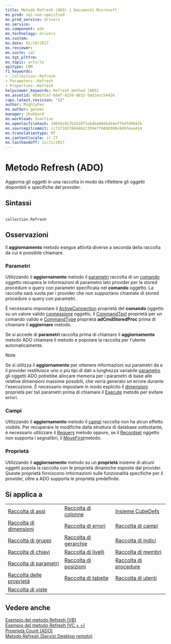 ```yaml
---
title: Metodo Refresh (ADO) | Documenti Microsoft
ms.prod: sql-non-specified
ms.prod_service: drivers
ms.service: 
ms.component: ado
ms.technology: drivers
ms.custom: 
ms.date: 01/19/2017
ms.reviewer: 
ms.suite: sql
ms.tgt_pltfrm: 
ms.topic: article
apitype: COM
f1_keywords:
- _Collection::Refresh
- Parameters::Refresh
- Properties::Refresh
helpviewer_keywords: Refresh method [ADO]
ms.assetid: 089b7ca7-684f-4259-8032-5bd1ecc54426
caps.latest.revision: "12"
author: MightyPen
ms.author: genemi
manager: jhubbard
ms.workload: Inactive
ms.openlocfilehash: 100d2e917b3510f1ebdba06dbd54ef7bdfd0842b
ms.sourcegitcommit: cc71f1027884462c359effb898390c8d97eaa414
ms.translationtype: MT
ms.contentlocale: it-IT
ms.lasthandoff: 12/21/2017
---
```

# <a name="refresh-method-ado"></a>Metodo Refresh (ADO)
Aggiorna gli oggetti in una raccolta in modo da riflettere gli oggetti disponibili e specifiche del provider.  
  
## <a name="syntax"></a>Sintassi  
  
```  
  
collection.Refresh  
```  
  
## <a name="remarks"></a>Osservazioni  
 Il **aggiornamento** metodo esegue attività diverse a seconda della raccolta da cui è possibile chiamare.  
  
### <a name="parameters"></a>Parametri  
 Utilizzando il **aggiornamento** metodo il [parametri](../../../ado/reference/ado-api/parameters-collection-ado.md) raccolta di un [comando](../../../ado/reference/ado-api/command-object-ado.md) oggetto recupera le informazioni di parametro lato provider per la stored procedure o query con parametri specificata nel **comando** oggetto. La raccolta sarà vuota per i provider che non supportano chiamate di stored procedure o query con parametri.  
  
 È necessario impostare il [ActiveConnection](../../../ado/reference/ado-api/activeconnection-property-ado.md) proprietà del **comando** oggetto su un valore valido [connessione](../../../ado/reference/ado-api/connection-object-ado.md) oggetto, il [CommandText](../../../ado/reference/ado-api/commandtext-property-ado.md) proprietà per un comando valido e [CommandType](../../../ado/reference/ado-api/commandtype-property-ado.md) proprietà **adCmdStoredProc** prima di chiamare il **aggiornare** metodo.  
  
 Se si accede di **parametri** raccolta prima di chiamare il **aggiornamento** metodo ADO chiamare il metodo e popolare la raccolta per l'utente automaticamente.  
  
> [!NOTE]
>  Se si utilizza il **aggiornamento** per ottenere informazioni sui parametri da e il provider restituisce uno o più tipi di dati a lunghezza variabile [parametro](../../../ado/reference/ado-api/parameter-object.md) gli oggetti ADO potrebbe allocare memoria per i parametri di base alle relative dimensioni massime possibili, che verrà generato un errore durante l'esecuzione. È necessario impostare in modo esplicito il [dimensioni](../../../ado/reference/ado-api/size-property-ado-parameter.md) proprietà per tali parametri prima di chiamare il [Execute](../../../ado/reference/ado-api/execute-method-ado-command.md) metodo per evitare errori.  
  
### <a name="fields"></a>Campi  
 Utilizzando il **aggiornamento** metodo il [campi](../../../ado/reference/ado-api/fields-collection-ado.md) raccolta non ha alcun effetto visibile. Per recuperare le modifiche dalla struttura di database sottostante, è necessario utilizzare il [Requery](../../../ado/reference/ado-api/requery-method.md) metodo oppure, se il [Recordset](../../../ado/reference/ado-api/recordset-object-ado.md) oggetto non supporta i segnalibri, il [MoveFirst](../../../ado/reference/ado-api/movefirst-movelast-movenext-and-moveprevious-methods-ado.md)metodo.  
  
### <a name="properties"></a>Proprietà  
 Utilizzando il **aggiornamento** metodo su un **proprietà** insieme di alcuni oggetti popola la raccolta con le proprietà dinamiche esposte dal provider. Queste proprietà forniscono informazioni sulle funzionalità specifiche per il provider, oltre a ADO supporta le proprietà predefinite.  
  
## <a name="applies-to"></a>Si applica a  
  
||||  
|-|-|-|  
|[Raccolta di assi](../../../ado/reference/ado-md-api/axes-collection-ado-md.md)|[Raccolta di colonne](../../../ado/reference/adox-api/columns-collection-adox.md)|[Insieme CubeDefs](../../../ado/reference/ado-md-api/cubedefs-collection-ado-md.md)|  
|[Raccolta di dimensioni](../../../ado/reference/ado-md-api/dimensions-collection-ado-md.md)|[Raccolta di errori](../../../ado/reference/ado-api/errors-collection-ado.md)|[Raccolta di campi](../../../ado/reference/ado-api/fields-collection-ado.md)|  
|[Raccolta di gruppi](../../../ado/reference/adox-api/groups-collection-adox.md)|[Raccolta di gerarchie](../../../ado/reference/ado-md-api/hierarchies-collection-ado-md.md)|[Raccolta di indici](../../../ado/reference/adox-api/indexes-collection-adox.md)|  
|[Raccolta di chiavi](../../../ado/reference/adox-api/keys-collection-adox.md)|[Raccolta di livelli](../../../ado/reference/ado-md-api/levels-collection-ado-md.md)|[Raccolta di membri](../../../ado/reference/ado-md-api/members-collection-ado-md.md)|  
|[Raccolta di parametri](../../../ado/reference/ado-api/parameters-collection-ado.md)|[Raccolta di posizioni](../../../ado/reference/ado-md-api/positions-collection-ado-md.md)|[Raccolta di procedure](../../../ado/reference/adox-api/procedures-collection-adox.md)|  
|[Raccolta delle proprietà](../../../ado/reference/ado-api/properties-collection-ado.md)|[Raccolta di tabelle](../../../ado/reference/adox-api/tables-collection-adox.md)|[Raccolta di utenti](../../../ado/reference/adox-api/users-collection-adox.md)|  
|[Raccolta di viste](../../../ado/reference/adox-api/views-collection-adox.md)|||  
  
## <a name="see-also"></a>Vedere anche  
 [Esempio del metodo Refresh (VB)](../../../ado/reference/ado-api/refresh-method-example-vb.md)   
 [Esempio del metodo Refresh (VC + +)](../../../ado/reference/ado-api/refresh-method-example-vc.md)   
 [Proprietà Count (ADO)](../../../ado/reference/ado-api/count-property-ado.md)   
 [Metodo Refresh (Servizi Desktop remoto)](../../../ado/reference/rds-api/refresh-method-rds.md)
